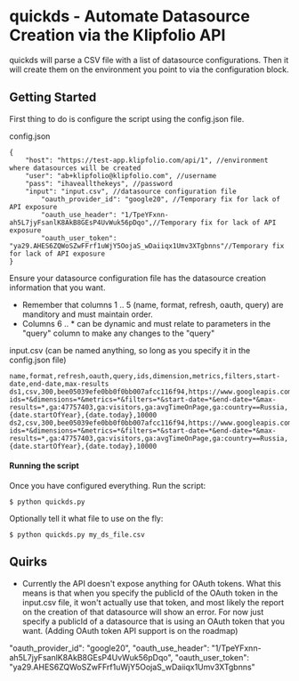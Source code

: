 # quickds - Automate Datasource Creation via the Klipfolio API #

quickds will parse a CSV file with a list of datasource configurations.
Then it will create them on the environment you point to via the configuration
block.

## Getting Started ##

First thing to do is configure the script using the config.json file.

config.json
```
{
	"host": "https://test-app.klipfolio.com/api/1",	//environment where datasources will be created
	"user": "ab+klipfolio@klipfolio.com", //username 
	"pass": "ihaveallthekeys", //password
	"input": "input.csv", //datasource configuration file
        "oauth_provider_id": "google20", //Temporary fix for lack of API exposure
        "oauth_use_header": "1/TpeYFxnn-ah5L7jyFsanlK8AkB8GEsP4UvWuk56pDqo",//Temporary fix for lack of API exposure
        "oauth_user_token": "ya29.AHES6ZQWoSZwFFrf1uWjY5OojaS_wDaiiqx1Umv3XTgbnns"//Temporary fix for lack of API exposure
}
```

Ensure your datasource configuration file has the datasource creation information that you want.
- Remember that columns 1 .. 5 (name, format, refresh, oauth, query) are manditory and must maintain order.
- Columns 6 .. * can be dynamic and must relate to parameters in the "query" column to make any changes to the "query"

input.csv (can be named anything, so long as you specify it in the config.json file)
```
name,format,refresh,oauth,query,ids,dimension,metrics,filters,start-date,end-date,max-results
ds1,csv,300,bee05039efe0bb0f0bb007afcc116f94,https://www.googleapis.com/analytics/v3/data/ga?ids=*&dimensions=*&metrics=*&filters=*&start-date=*&end-date=*&max-results=*,ga:47757403,ga:visitors,ga:avgTimeOnPage,ga:country==Russia,{date.startOfYear},{date.today},10000
ds2,csv,300,bee05039efe0bb0f0bb007afcc116f94,https://www.googleapis.com/analytics/v3/data/ga?ids=*&dimensions=*&metrics=*&filters=*&start-date=*&end-date=*&max-results=*,ga:47757403,ga:visitors,ga:avgTimeOnPage,ga:country==Russia,{date.startOfYear},{date.today},10000
```

#### Running the script ####

Once you have configured everything. Run the script:

```
$ python quickds.py
```

Optionally tell it what file to use on the fly:

```
$ python quickds.py my_ds_file.csv
```

## Quirks ##

- Currently the API doesn't expose anything for OAuth tokens. What this means is that when you specify the publicId of the OAuth token in the input.csv file,
it won't actually use that token, and most likely the report on the creation of that datasource will show an error. For now just specify a publicId of
a datasource that is using an OAuth token that you want. (Adding OAuth token API support is on the roadmap)

"oauth_provider_id": "google20",
"oauth_use_header": "1/TpeYFxnn-ah5L7jyFsanlK8AkB8GEsP4UvWuk56pDqo",
"oauth_user_token": "ya29.AHES6ZQWoSZwFFrf1uWjY5OojaS_wDaiiqx1Umv3XTgbnns"
